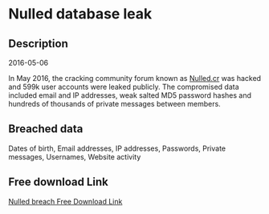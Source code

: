 # Nulled database leak

## Description

2016-05-06

In May 2016, the cracking community forum known as <a href="http://nulled.cr/" target="_blank" rel="noopener">Nulled.cr</a> was hacked and 599k user accounts were leaked publicly. The compromised data included email and IP addresses, weak salted MD5 password hashes and hundreds of thousands of private messages between members.

## Breached data

Dates of birth, Email addresses, IP addresses, Passwords, Private messages, Usernames, Website activity

## Free download Link

[Nulled breach Free Download Link](https://link-to.net/1229997/520.4681129453337/dynamic/?r=aHR0cHM6Ly93d3cubWVkaWFmaXJlLmNvbS92aWV3L2dWRlRtcWU5dzFYT01pdi9udWxsZWQuY3IvZmlsZQ==)